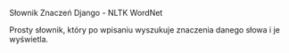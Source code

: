 Słownik Znaczeń
Django - NLTK WordNet

Prosty słownik, który po wpisaniu wyszukuje znaczenia danego słowa i je wyświetla.
